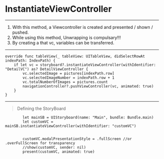 # InstantiateViewController

---
1. With this method, a Viewcontroller is created and presented / shown / pushed.
2. While using this method, Unwrapping is compulsary!!!
3. By creating a that vc, variables can be transferred.
---
    override func tableView(_ tableView: UITableView, didSelectRowAt indexPath: IndexPath) {
        if let vc = storyboard?.instantiateViewController(withIdentifier: "DetailVC") as? DetailViewController {
            vc.selectedImage = pictures[indexPath.row]
            vc.selectedImageNumber = indexPath.row + 1
            vc.totalNumberOfImages = pictures.count
            navigationController?.pushViewController(vc, animated: true)
        }
    }
    


---
> Defining the StoryBoard

            let mainSB = UIStoryboard(name: "Main", bundle: Bundle.main)
            let customVC = mainSB.instantiateViewController(withIdentifier: "customVC")
            

            customVC.modalPresentationStyle = .fullScreen //or .overFullScreen for transparency
            //show(customVC, sender: nil)
            present(customVC, animated: true)

